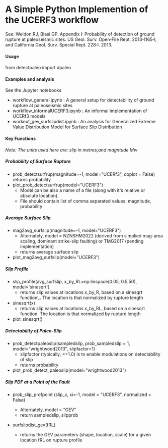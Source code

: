# A Simple Python Implemention of the UCERF3 workflow


See: Weldon RJ, Biasi GP. Appendix I: Probability of detection of ground rupture at paleoseismic sites. 
 US Geol. Surv. Open‐File Rept. 2013‐1165‐I, and California Geol. Surv. Special Rept. 228‐I. 2013.

#### Usage

from detectpaleo import dpaleo

#### Examples and analysis

See the Jupyter notebooks   
- workflow_general.ipynb : A general setup for detectability of ground rupture at paleoseismic sites 
- workflow_informalUCERF3.ipynb : An informal implementation of UCERf3 models 
- workout_gev_surfslipdist.ipynb : An analysis for Generalized Extreme Value Distribution Model for Surface Slip Distribution   


#### Key Functions

<i> Note: The units used here are: slip in metres,and magntude Mw </i>

#####  Probability of Surface Rupture 
- prob_detectsurfrup(magnitude=-1, model="UCERf3", doplot = False)
  returns probability 
- plot_prob_detectsurfrup(model="UCERF3") 
   - Model can be also a name of a file (along with it's relative or absolute location). 
   - File should contain list of comma separated values: magnitude, probability

##### Average Surface Slip 
- mag2avg_surfslip(magnitude=-1, model="UCERF3")
   - Alternately, model = NZNSHM2022 (derived from simplied mag-area scaling, dominant strike-slip faulting) or TMG2017 (pending implementation) 
   - returns average surface slip
- plot_mag2avg_surfslip(model="UCERF3")

##### Slip Profile
- slip_profile(avg_surfslip, x_by_RL=np.linspace(0.05, 0.5,50), model='sinesqrt')
    - returns slip values at locations x_by_R, based on a sinesqrt functionL. The location is that normalized by rupture length
- sinesqrt(x)
    - returns slip values at locations x_by_RL, based on a sinesqrt function. The location is that normalized by rupture length
- plot_sinesqrt()

##### Detectability of Paleo-Slip 
- prob_detectpaleoslip(sampledslip, prob_sampledslip = 1, model="wrightwood2013", slipfactor=1)
    - slipfactor (typically, <=1.0) is to enable modulations on detectability of slip  
    - returns probability
- plot_prob_detect_paleoslip(model="wrightwood2013")

##### Slip PDF at a Point of the Fault 
- prob_slip_profpoint (slip_x, xi=-1, model = "UCERF3", normalized = False)
    - Alternately, model = "GEV" 
    - return sampledslip, slipprob

- surfslipdist_gev(fRL)
    - returns the GEV parameters (shape, location, scale) for a given location fRL on rupture profile
